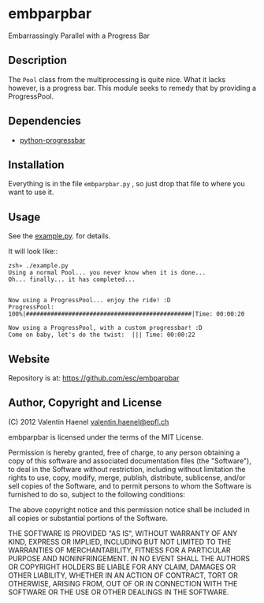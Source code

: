 # embparpbar

Embarrassingly Parallel with a Progress Bar

## Description

The ``Pool`` class from the multiprocessing is quite nice. What it lacks
however, is a progress bar. This module seeks to remedy that by providing a
ProgressPool.

## Dependencies

* [python-progressbar](http://code.google.com/p/python-progressbar/)

## Installation

Everything is in the file ``embparpbar.py`` , so just drop that file to where
you want to use it.

## Usage

See the
[example.py](https://github.com/esc/embparpbar/blob/d94cd5c801aae9d1e41db4942ad2a681bebe4da2/example.py).
for details.

It will look like::

    zsh» ./example.py
    Using a normal Pool... you never know when it is done...
    Oh... finally... it has completed...


    Now using a ProgressPool... enjoy the ride! :D
    ProgressPool: 100%|###############################################|Time: 00:00:20

    Now using a ProgressPool, with a custom progressbar! :D
    Come on baby, let's do the twist:  ||| Time: 00:00:22


## Website

Repository is at: https://github.com/esc/embparpbar

## Author, Copyright and License

(C) 2012 Valentin Haenel <valentin.haenel@epfl.ch>

embparpbar is licensed under the terms of the MIT License.

Permission is hereby granted, free of charge, to any person obtaining a copy of
this software and associated documentation files (the "Software"), to deal in
the Software without restriction, including without limitation the rights to
use, copy, modify, merge, publish, distribute, sublicense, and/or sell copies
of the Software, and to permit persons to whom the Software is furnished to do
so, subject to the following conditions:

The above copyright notice and this permission notice shall be included in all
copies or substantial portions of the Software.

THE SOFTWARE IS PROVIDED "AS IS", WITHOUT WARRANTY OF ANY KIND, EXPRESS OR
IMPLIED, INCLUDING BUT NOT LIMITED TO THE WARRANTIES OF MERCHANTABILITY,
FITNESS FOR A PARTICULAR PURPOSE AND NONINFRINGEMENT. IN NO EVENT SHALL THE
AUTHORS OR COPYRIGHT HOLDERS BE LIABLE FOR ANY CLAIM, DAMAGES OR OTHER
LIABILITY, WHETHER IN AN ACTION OF CONTRACT, TORT OR OTHERWISE, ARISING FROM,
OUT OF OR IN CONNECTION WITH THE SOFTWARE OR THE USE OR OTHER DEALINGS IN THE
SOFTWARE.
